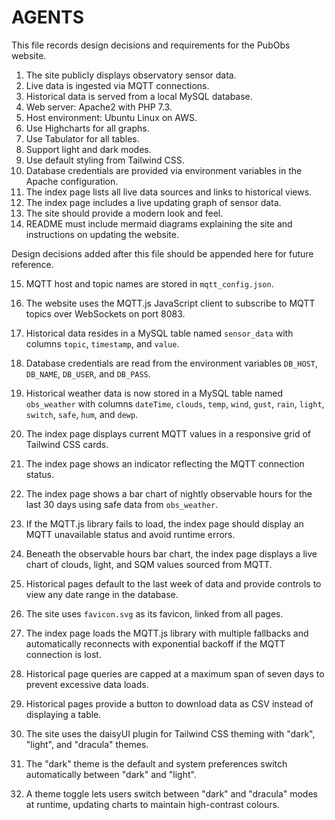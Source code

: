 # AGENTS

This file records design decisions and requirements for the PubObs website.

1. The site publicly displays observatory sensor data.
2. Live data is ingested via MQTT connections.
3. Historical data is served from a local MySQL database.
4. Web server: Apache2 with PHP 7.3.
5. Host environment: Ubuntu Linux on AWS.
6. Use Highcharts for all graphs.
7. Use Tabulator for all tables.
8. Support light and dark modes.
9. Use default styling from Tailwind CSS.
10. Database credentials are provided via environment variables in the Apache configuration.
11. The index page lists all live data sources and links to historical views.
12. The index page includes a live updating graph of sensor data.
13. The site should provide a modern look and feel.
14. README must include mermaid diagrams explaining the site and instructions on updating the website.

Design decisions added after this file should be appended here for future reference.

15. MQTT host and topic names are stored in `mqtt_config.json`.
16. The website uses the MQTT.js JavaScript client to subscribe to MQTT topics over WebSockets on port 8083.
17. Historical data resides in a MySQL table named `sensor_data` with columns `topic`, `timestamp`, and `value`.
18. Database credentials are read from the environment variables `DB_HOST`, `DB_NAME`, `DB_USER`, and `DB_PASS`.
19. Historical weather data is now stored in a MySQL table named `obs_weather` with columns `dateTime`, `clouds`, `temp`, `wind`, `gust`, `rain`, `light`, `switch`, `safe`, `hum`, and `dewp`.
20. The index page displays current MQTT values in a responsive grid of Tailwind CSS cards.
21. The index page shows an indicator reflecting the MQTT connection status.
21. The index page shows a bar chart of nightly observable hours for the last 30 days using safe data from `obs_weather`.
22. If the MQTT.js library fails to load, the index page should display an MQTT unavailable status and avoid runtime errors.
22. Beneath the observable hours bar chart, the index page displays a live chart of clouds, light, and SQM values sourced from MQTT.
23. Historical pages default to the last week of data and provide controls to view any date range in the database.
24. The site uses `favicon.svg` as its favicon, linked from all pages.
25. The index page loads the MQTT.js library with multiple fallbacks and automatically reconnects with exponential backoff if the MQTT connection is lost.
26. Historical page queries are capped at a maximum span of seven days to prevent excessive data loads.
27. Historical pages provide a button to download data as CSV instead of displaying a table.

28. The site uses the daisyUI plugin for Tailwind CSS theming with "dark", "light", and "dracula" themes.
29. The "dark" theme is the default and system preferences switch automatically between "dark" and "light".
30. A theme toggle lets users switch between "dark" and "dracula" modes at runtime, updating charts to maintain high-contrast colours.

